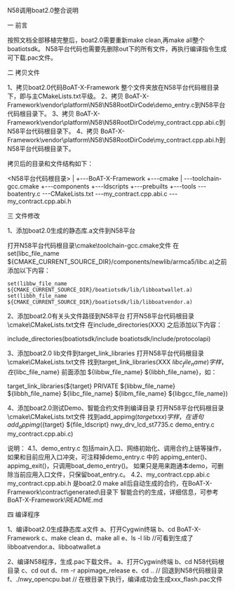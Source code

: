 N58调用boat2.0整合说明


一 前言

按照文档全部移植完整后，boat2.0需要重新make clean,再make all整个boatiotsdk。
N58平台代码也需要先删除out下的所有文件，再执行编译指令生成可下载.pac文件。


二 拷贝文件

1、拷贝boat2.0代码BoAT-X-Framework 整个文件夹放在N58平台代码根目录下，即与主CMakeLists.txt平级。
2、拷贝 BoAT-X-Framework\vendor\platform\N58\N58RootDirCode\demo_entry.c到N58平台代码根目录下。
3、拷贝 BoAT-X-Framework\vendor\platform\N58\N58RootDirCode\my_contract.cpp.abi.c到N58平台代码根目录下。
4、拷贝 BoAT-X-Framework\vendor\platform\N58\N58RootDirCode\my_contract.cpp.abi.h到N58平台代码根目录下。


拷贝后的目录和文件结构如下：

<N58平台代码根目录>
|
+---BoAT-X-Framework
+---cmake
|   \---toolchain-gcc.cmake
+---components
+---ldscripts
+---prebuilts
+---tools
\---boatentry.c
\---CMakeLists.txt
\---my_contract.cpp.abi.c
\---my_contract.cpp.abi.h


三 文件修改

1、添加boat2.0生成的静态库.a文件到N58平台

  打开N58平台代码根目录\cmake\toolchain-gcc.cmake文件
  在set(libc_file_name ${CMAKE_CURRENT_SOURCE_DIR}/components/newlib/armca5/libc.a)之前添加以下内容：
    
	set(libbw_file_name ${CMAKE_CURRENT_SOURCE_DIR}/boatiotsdk/lib/libboatwallet.a)
    set(libbh_file_name ${CMAKE_CURRENT_SOURCE_DIR}/boatiotsdk/lib/libboatvendor.a)
	
2、添加boat2.0有关头文件路径到N58平台
  打开N58平台代码根目录\cmake\CMakeLists.txt文件
  在include_directories(XXX) 之后添加以下内容：
  
  include_directories(boatiotsdk/include boatiotsdk/include/protocolapi)
  
3、添加boat2.0 lib文件到target_link_libraries
  打开N58平台代码根目录\cmake\CMakeLists.txt文件
  找到target_link_libraries(XXX ${libc_file_name}) 字样，在${libc_file_name} 前面添加 ${libbw_file_name} ${libbh_file_name}，如：
  
  target_link_libraries(${target} PRIVATE ${libbw_file_name} ${libbh_file_name} ${libc_file_name} ${libm_file_name} ${libgcc_file_name})

4、添加boat2.0测试Demo、智能合约文件到编译目录
  打开N58平台代码根目录\cmake\CMakeLists.txt文件
  找到add_appimg(${target} xxx ) 字样，在语句
  add_appimg(${target} ${file_ldscript} nwy_drv_lcd_st7735.c demo_entry.c my_contract.cpp.abi.c)

  说明：
  4.1、demo_entry.c 包括main入口、网络初始化、调用合约上链等操作，
      如果和目前应用入口冲突，可注释掉demo_entry.c 中的 appimg_enter()、appimg_exit()，只调用boat_demo_entry()。
	  如果只是用来跑通本demo，可删除当前应用入口文件，只保留boat_entry.c。
  4.2、my_contract.cpp.abi.c my_contract.cpp.abi.h 是boat2.0 make all后自动生成的合约，在BoAT-X-Framework\contract\generated\目录下
     智能合约的生成，详细信息，可参考 BoAT-X-Framework\README.md
	

四 编译程序

1、编译boat2.0生成静态库.a文件
   a、打开Cygwin终端
   b、cd BoAT-X-Framework
   c、make clean
   d、make all
   e、ls -l lib //可看到生成了libboatvendor.a、libboatwallet.a

2、编译N58程序，生成.pac下载文件。
   a、打开Cygwin终端
   b、cd N58代码根目录
   c、cd out
   d、rm -r appimage_release
   e、cd .. // 回退到N58代码根目录
   f、./nwy_opencpu.bat // 在根目录下执行，编译成功会生成xxx_flash.pac文件


	
	
	